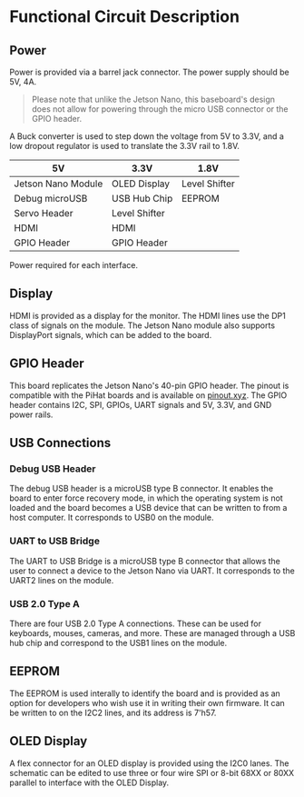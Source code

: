 # Functional Circuit Description

## Power

Power is provided via a barrel jack connector. The power supply should be 5V, 4A. 

> Please note that unlike the Jetson Nano, this baseboard's design does not allow for powering through the micro USB connector or the GPIO header.

A Buck converter is used to step down the voltage from 5V to 3.3V, and a low dropout regulator is used to translate the 3.3V rail to 1.8V.


| 5V                 | 3.3V          | 1.8V          |
|--------------------|---------------|---------------|
| Jetson Nano Module | OLED Display  | Level Shifter |
| Debug microUSB     | USB Hub Chip  | EEPROM        |
| Servo Header       | Level Shifter |               |
| HDMI               | HDMI          |               |
| GPIO Header        | GPIO Header   |               |

Power required for each interface.


## Display

HDMI is provided as a display for the monitor. The HDMI lines use the DP1 class of signals on the module. The Jetson Nano module also supports DisplayPort signals, which can be added to the board.

## GPIO Header

This board replicates the Jetson Nano's 40-pin GPIO header. The pinout is compatible with the PiHat boards and is available on [pinout.xyz](https://pinout.xyz/). The GPIO header contains I2C, SPI, GPIOs, UART signals and 5V, 3.3V, and GND power rails.


## USB Connections

### Debug USB Header

The debug USB header is a microUSB type B connector. It enables the board to enter force recovery mode, in which the operating system is not loaded and the board becomes a USB device that can be written to from a host computer. It corresponds to USB0 on the module.

### UART to USB Bridge

The UART to USB Bridge is a microUSB type B connector that allows the user to connect a device to the Jetson Nano via UART. It corresponds to the UART2 lines on the module.

### USB 2.0 Type A

There are four USB 2.0 Type A connections. These can be used for keyboards, mouses, cameras, and more. These are managed through a USB hub chip and correspond to the USB1 lines on the module.

 
## EEPROM

The EEPROM is used interally to identify the board and is provided as an option for developers who wish use it in writing their own firmware. It can be written to on the I2C2 lines, and its address is 7'h57.

## OLED Display

A flex connector for an OLED display is provided using the I2C0 lanes. The schematic can be edited to use three or four wire SPI or 8-bit 68XX or 80XX parallel to interface with the OLED Display.
